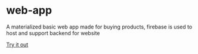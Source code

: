 # web-app
A materialized basic web app made for buying products, firebase is used to host and support backend for website 

[Try it out](https://truce-web-app-87773.firebaseapp.com)
